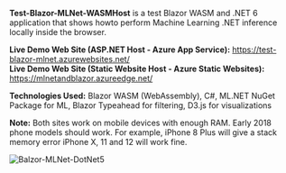**Test-Blazor-MLNet-WASMHost**
is a test Blazor WASM and .NET 6 application that shows howto perform Machine Learning .NET inference locally inside the browser.

**Live Demo Web Site (ASP.NET Host - Azure App Service):** https://test-blazor-mlnet.azurewebsites.net/  
**Live Demo Web Site (Static Website Host - Azure Static Websites):** https://mlnetandblazor.azureedge.net/

**Technologies Used:** Blazor WASM (WebAssembly), C#, ML.NET NuGet Package for ML, Blazor Typeahead for filtering, D3.js for visualizations

**Note:** Both sites work on mobile devices with enough RAM. Early 2018 phone models should work. For example, iPhone 8 Plus will give a stack memory error iPhone X, 11 and 12 will work fine.

![Balzor-MLNet-DotNet5](https://github.com/bartczernicki/Test-Blazor-MLNet/raw/master/AppScreenShot.png)
